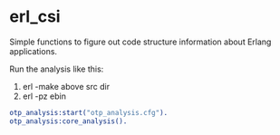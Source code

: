 erl_csi
=================

Simple functions to figure out code structure information about Erlang applications.

 Run the analysis like this:
 1. erl -make above src dir
 2. erl -pz ebin
``` erlang
otp_analysis:start("otp_analysis.cfg").
otp_analysis:core_analysis().
``` 
